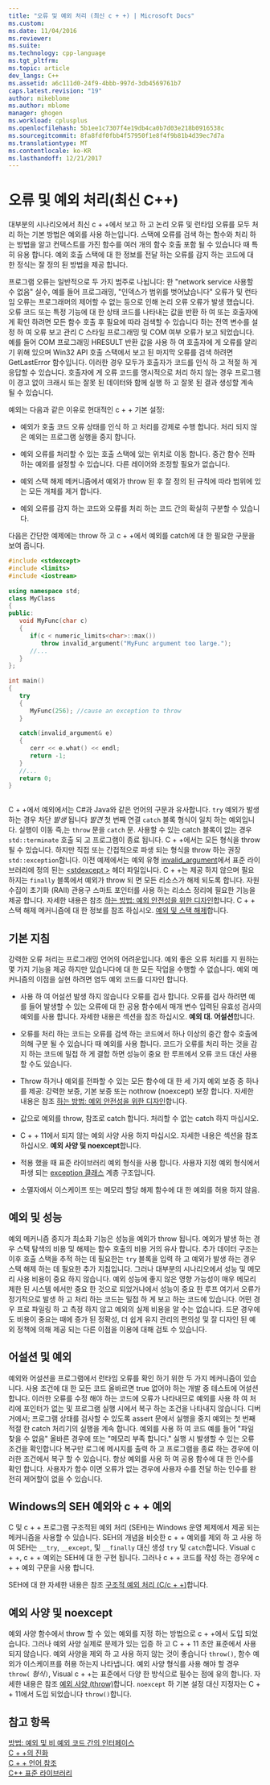 ```yaml
---
title: "오류 및 예외 처리 (최신 c + +) | Microsoft Docs"
ms.custom: 
ms.date: 11/04/2016
ms.reviewer: 
ms.suite: 
ms.technology: cpp-language
ms.tgt_pltfrm: 
ms.topic: article
dev_langs: C++
ms.assetid: a6c111d0-24f9-4bbb-997d-3db4569761b7
caps.latest.revision: "19"
author: mikeblome
ms.author: mblome
manager: ghogen
ms.workload: cplusplus
ms.openlocfilehash: 5b1ee1c7307f4e19db4ca0b7d03e218b0916538c
ms.sourcegitcommit: 8fa8fdf0fbb4f57950f1e8f4f9b81b4d39ec7d7a
ms.translationtype: MT
ms.contentlocale: ko-KR
ms.lasthandoff: 12/21/2017
---
```

# <a name="errors-and-exception-handling-modern-c"></a>오류 및 예외 처리(최신 C++)
대부분의 시나리오에서 최신 c + +에서 보고 하 고 논리 오류 및 런타임 오류를 모두 처리 하는 기본 방법은 예외를 사용 하는입니다. 스택에 오류를 검색 하는 함수와 처리 하는 방법을 알고 컨텍스트를 가진 함수를 여러 개의 함수 호출 포함 될 수 있습니다 때 특히 유용 합니다. 예외 호출 스택에 대 한 정보를 전달 하는 오류를 감지 하는 코드에 대 한 정식는 잘 정의 된 방법을 제공 합니다.  
  
 프로그램 오류는 일반적으로 두 가지 범주로 나뉩니다: 한 "network service 사용할 수 없음" 실수, 예를 들어 프로그래밍, "인덱스가 범위를 벗어났습니다" 오류가 및 런타임 오류는 프로그래머의 제어할 수 없는 등으로 인해 논리 오류 오류가 발생 했습니다. 오류 코드 또는 특정 기능에 대 한 상태 코드를 나타내는 값을 반환 하 여 또는 호출자에 게 확인 하려면 모든 함수 호출 후 필요에 따라 검색할 수 있습니다 하는 전역 변수를 설정 하 여 오류 보고 관리 C 스타일 프로그래밍 및 COM 여부 오류가 보고 되었습니다. 예를 들어 COM 프로그래밍 HRESULT 반환 값을 사용 하 여 호출자에 게 오류를 알리기 위해 있으며 Win32 API 호출 스택에서 보고 된 마지막 오류를 검색 하려면 GetLastError 함수입니다. 이러한 경우 모두가 호출자가 코드를 인식 하 고 적절 하 게 응답할 수 있습니다. 호출자에 게 오류 코드를 명시적으로 처리 하지 않는 경우 프로그램이 경고 없이 크래시 또는 잘못 된 데이터와 함께 실행 하 고 잘못 된 결과 생성할 계속 될 수 있습니다.  
  
 예외는 다음과 같은 이유로 현대적인 c + + 기본 설정:  
  
-   예외가 호출 코드 오류 상태를 인식 하 고 처리를 강제로 수행 합니다. 처리 되지 않은 예외는 프로그램 실행을 중지 합니다.  
  
-   예외 오류를 처리할 수 있는 호출 스택에 있는 위치로 이동 합니다. 중간 함수 전파 하는 예외를 설정할 수 있습니다. 다른 레이어와 조정할 필요가 없습니다.  
  
-   예외 스택 해제 메커니즘에서 예외가 throw 된 후 잘 정의 된 규칙에 따라 범위에 있는 모든 개체를 제거 합니다.  
  
-   예외 오류를 감지 하는 코드와 오류를 처리 하는 코드 간의 확실히 구분할 수 있습니다.  
  
 다음은 간단한 예제에는 throw 하 고 c + +에서 예외를 catch에 대 한 필요한 구문을 보여 줍니다.  
  
```cpp  
#include <stdexcept>  
#include <limits>  
#include <iostream>  
  
using namespace std;  
class MyClass  
{  
public:  
   void MyFunc(char c)  
   {  
      if(c < numeric_limits<char>::max())  
         throw invalid_argument("MyFunc argument too large.");  
      //...  
   }  
};  
  
int main()  
{  
   try  
   {  
      MyFunc(256); //cause an exception to throw  
   }  
  
   catch(invalid_argument& e)  
   {  
      cerr << e.what() << endl;  
      return -1;  
   }  
   //...  
   return 0;  
}  
  
```  
  
 C + +에서 예외에서는 C#과 Java와 같은 언어의 구문과 유사합니다. `try` 예외가 발생 하는 경우 차단 *발생* 됩니다 *발견* 첫 번째 연결 `catch` 블록 형식이 일치 하는 예외입니다. 실행이 이동 즉,는 `throw` 문을 `catch` 문. 사용할 수 있는 catch 블록이 없는 경우 `std::terminate` 호출 되 고 프로그램이 종료 됩니다. C + +에서는 모든 형식을 throw 될 수 있습니다. 하지만 직접 또는 간접적으로 파생 되는 형식을 throw 하는 권장 `std::exception`합니다. 이전 예제에서는 예외 유형 [invalid_argument](../standard-library/invalid-argument-class.md)에서 표준 라이브러리에 정의 된는 [ \<stdexcept >](../standard-library/stdexcept.md) 헤더 파일입니다. C + +는 제공 하지 않으며 필요 하지는 `finally` 블록에서 예외가 throw 되 면 모든 리소스가 해제 되도록 합니다. 자원 수집이 초기화 (RAII) 관용구 스마트 포인터를 사용 하는 리소스 정리에 필요한 기능을 제공 합니다. 자세한 내용은 참조 [하는 방법: 예외 안전성을 위한 디자인](../cpp/how-to-design-for-exception-safety.md)합니다. C + + 스택 해제 메커니즘에 대 한 정보를 참조 하십시오. [예외 및 스택 해제](../cpp/exceptions-and-stack-unwinding-in-cpp.md)합니다.  
  
## <a name="basic-guidelines"></a>기본 지침  
 강력한 오류 처리는 프로그래밍 언어의 어려운입니다. 예외 좋은 오류 처리를 지 원하는 몇 가지 기능을 제공 하지만 있습니다에 대 한 모든 작업을 수행할 수 없습니다. 예외 메커니즘의 이점을 실현 하려면 염두 예외 코드를 디자인 합니다.  
  
-   사용 하 여 어설션 발생 하지 않습니다 오류를 검사 합니다. 오류를 검사 하려면 예를 들어 발생할 수 있는 오류에 대 한 공용 함수에서 매개 변수 입력된 유효성 검사의 예외를 사용 합니다. 자세한 내용은 섹션을 참조 하십시오. **예외 대. 어설션**합니다.  
  
-   오류를 처리 하는 코드는 오류를 검색 하는 코드에서 하나 이상의 중간 함수 호출에 의해 구분 될 수 있습니다 때 예외를 사용 합니다. 코드가 오류를 처리 하는 것을 감지 하는 코드에 밀접 하 게 결합 하면 성능이 중요 한 루프에서 오류 코드 대신 사용할 수도 있습니다. 
  
-   Throw 하거나 예외를 전파할 수 있는 모든 함수에 대 한 세 가지 예외 보증 중 하나를 제공: 강력한 보증, 기본 보증 또는 nothrow (noexcept) 보장 합니다. 자세한 내용은 참조 [하는 방법: 예외 안전성을 위한 디자인](../cpp/how-to-design-for-exception-safety.md)합니다.  
  
-   값으로 예외를 throw, 참조로 catch 합니다. 처리할 수 없는 catch 하지 마십시오. 
  
-   C + + 11에서 되지 않는 예외 사양 사용 하지 마십시오. 자세한 내용은 섹션을 참조 하십시오. **예외 사양 및 noexcept**합니다.  
  
-   적용 했을 때 표준 라이브러리 예외 형식을 사용 합니다. 사용자 지정 예외 형식에서 파생 되는 [exception 클래스](../standard-library/exception-class.md) 계층 구조입니다.  
  
-   소멸자에서 이스케이프 또는 메모리 할당 해제 함수에 대 한 예외를 허용 하지 않음.  
  
## <a name="exceptions-and-performance"></a>예외 및 성능  
 예외 메커니즘 중지가 최소화 기능은 성능을 예외가 throw 됩니다. 예외가 발생 하는 경우 스택 탐색의 비용 및 해제는 함수 호출의 비용 거의 유사 합니다. 추가 데이터 구조는 이후 호출 스택을 추적 하는 데 필요한는 `try` 블록을 입력 하 고 예외가 발생 하는 경우 스택 해제 하는 데 필요한 추가 지침입니다. 그러나 대부분의 시나리오에서 성능 및 메모리 사용 비용이 중요 하지 않습니다. 예외 성능에 좋지 않은 영향 가능성이 매우 메모리 제한 된 시스템 에서만 중요 한 것으로 되었거나에서 성능이 중요 한 루프 여기서 오류가 정기적으로 발생 하 고 처리 하는 코드는 밀접 하 게 보고 하는 코드에 있습니다. 어떤 경우 프로 파일링 하 고 측정 하지 않고 예외의 실제 비용을 알 수는 없습니다. 드문 경우에도 비용이 중요는 때에 증가 된 정확성, 더 쉽게 유지 관리의 편의성 및 잘 디자인 된 예외 정책에 의해 제공 되는 다른 이점을 이용에 대해 검토 수 있습니다.  
  
## <a name="exceptions-vs-assertions"></a>어설션 및 예외  
 예외와 어설션을 프로그램에서 런타임 오류를 확인 하기 위한 두 가지 메커니즘이 있습니다. 사용 조건에 대 한 모든 코드 올바르면 true 없어야 하는 개발 중 테스트에 어설션 합니다. 이러한 오류를 수정 해야 하는 코드에 오류가 나타내므로 예외를 사용 하 여 처리에 포인터가 없는 및 프로그램 실행 시에서 복구 하는 조건을 나타내지 않습니다. 디버거에서; 프로그램 상태를 검사할 수 있도록 assert 문에서 실행을 중지 예외는 첫 번째 적절 한 catch 처리기의 실행을 계속 합니다. 예외를 사용 하 여 코드 예를 들어 "파일 찾을 수 없음" 올바른 경우에 또는 "메모리 부족 합니다." 실행 시 발생할 수 있는 오류 조건을 확인합니다 복구만 로그에 메시지를 출력 하 고 프로그램을 종료 하는 경우에 이러한 조건에서 복구 할 수 있습니다. 항상 예외를 사용 하 여 공용 함수에 대 한 인수를 확인 합니다. 사용자가 함수 이면 오류가 없는 경우에 사용자 수를 전달 하는 인수를 완전히 제어할이 없을 수 있습니다.  
  
## <a name="c-exceptions-versus-windows-seh-exceptions"></a>Windows의 SEH 예외와 c + + 예외  
 C 및 c + + 프로그램 구조적된 예외 처리 (SEH)는 Windows 운영 체제에서 제공 되는 메커니즘을 사용할 수 있습니다. SEH의 개념을 비슷한 c + + 예외를 제외 하 고 사용 하 여 SEH는 `__try`, `__except`, 및 `__finally` 대신 생성 `try` 및 `catch`합니다. Visual c + +, c + + 예외는 SEH에 대 한 구현 됩니다. 그러나 c + + 코드를 작성 하는 경우에 c + + 예외 구문을 사용 합니다.  
  
 SEH에 대 한 자세한 내용은 참조 [구조적 예외 처리 (C/c + +)](../cpp/structured-exception-handling-c-cpp.md)합니다.  
  
## <a name="exception-specifications-and-noexcept"></a>예외 사양 및 noexcept  
 예외 사양 함수에서 throw 할 수 있는 예외를 지정 하는 방법으로 c + +에서 도입 되었습니다. 그러나 예외 사양 실제로 문제가 있는 입증 하 고 C + + 11 초안 표준에서 사용 되지 않습니다. 예외 사양을 제외 하 고 사용 하지 않는 것이 좋습니다 `throw()`, 함수 예외가 이스케이프를 허용 하는지 나타냅니다. 예외 사양 형식를 사용 해야 할 경우 `throw(` *형식*`)`, Visual c + +는 표준에서 다양 한 방식으로 필수는 점에 유의 합니다. 자세한 내용은 참조 [예외 사양 (throw)](../cpp/exception-specifications-throw-cpp.md)합니다. `noexcept` 하 기본 설정 대신 지정자는 C + + 11에서 도입 되었습니다 `throw()`합니다.  
  
## <a name="see-also"></a>참고 항목  
 [방법: 예외 및 비 예외 코드 간의 인터페이스](../cpp/how-to-interface-between-exceptional-and-non-exceptional-code.md)   
 [C + +의 진화](../cpp/welcome-back-to-cpp-modern-cpp.md)   
 [C + + 언어 참조](../cpp/cpp-language-reference.md)   
 [C++ 표준 라이브러리](../standard-library/cpp-standard-library-reference.md)
